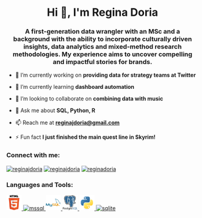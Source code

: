 <h1 align="center">Hi 👋, I'm Regina Doria</h1>
<h3 align="center">A first-generation data wrangler with an MSc and a background with the ability to incorporate culturally driven insights, data analytics and mixed-method research methodologies. My experience aims to uncover compelling and impactful stories for brands.</h3>

- 🔭 I’m currently working on **providing data for strategy teams at Twitter**

- 🌱 I’m currently learning **dashboard automation**

- 👯 I’m looking to collaborate on **combining data with music**

- 💬 Ask me about **SQL, Python, R**

- 📫 Reach me at **reginajdoria@gmail.com**

- ⚡ Fun fact **I just finished the main quest line in Skyrim!**

<h3 align="left">Connect with me:</h3>
<p align="left">
<a href="https://twitter.com/reginajdoria" target="blank"><img align="center" src="https://raw.githubusercontent.com/rahuldkjain/github-profile-readme-generator/master/src/images/icons/Social/twitter.svg" alt="reginajdoria" height="30" width="40" /></a>
<a href="https://linkedin.com/in/reginajdoria" target="blank"><img align="center" src="https://raw.githubusercontent.com/rahuldkjain/github-profile-readme-generator/master/src/images/icons/Social/linked-in-alt.svg" alt="reginajdoria" height="30" width="40" /></a>
<a href="https://instagram.com/reginadoria" target="blank"><img align="center" src="https://raw.githubusercontent.com/rahuldkjain/github-profile-readme-generator/master/src/images/icons/Social/instagram.svg" alt="reginadoria" height="30" width="40" /></a>
</p>

<h3 align="left">Languages and Tools:</h3>
<p align="left"> <a href="https://www.w3.org/html/" target="_blank" rel="noreferrer"> <img src="https://raw.githubusercontent.com/devicons/devicon/master/icons/html5/html5-original-wordmark.svg" alt="html5" width="40" height="40"/> </a> <a href="https://www.microsoft.com/en-us/sql-server" target="_blank" rel="noreferrer"> <img src="https://www.svgrepo.com/show/303229/microsoft-sql-server-logo.svg" alt="mssql" width="40" height="40"/> </a> <a href="https://www.mysql.com/" target="_blank" rel="noreferrer"> <img src="https://raw.githubusercontent.com/devicons/devicon/master/icons/mysql/mysql-original-wordmark.svg" alt="mysql" width="40" height="40"/> </a> <a href="https://www.postgresql.org" target="_blank" rel="noreferrer"> <img src="https://raw.githubusercontent.com/devicons/devicon/master/icons/postgresql/postgresql-original-wordmark.svg" alt="postgresql" width="40" height="40"/> </a> <a href="https://www.python.org" target="_blank" rel="noreferrer"> <img src="https://raw.githubusercontent.com/devicons/devicon/master/icons/python/python-original.svg" alt="python" width="40" height="40"/> </a> <a href="https://www.sqlite.org/" target="_blank" rel="noreferrer"> <img src="https://www.vectorlogo.zone/logos/sqlite/sqlite-icon.svg" alt="sqlite" width="40" height="40"/> </a> </p>

